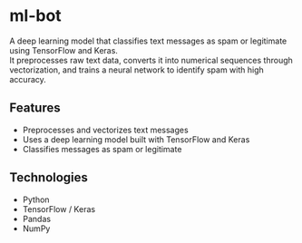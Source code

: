 # ml-bot

A deep learning model that classifies text messages as spam or legitimate using TensorFlow and Keras.  
It preprocesses raw text data, converts it into numerical sequences through vectorization, and trains a neural network to identify spam with high accuracy.

## Features
- Preprocesses and vectorizes text messages
- Uses a deep learning model built with TensorFlow and Keras
- Classifies messages as spam or legitimate

## Technologies
- Python
- TensorFlow / Keras
- Pandas
- NumPy
